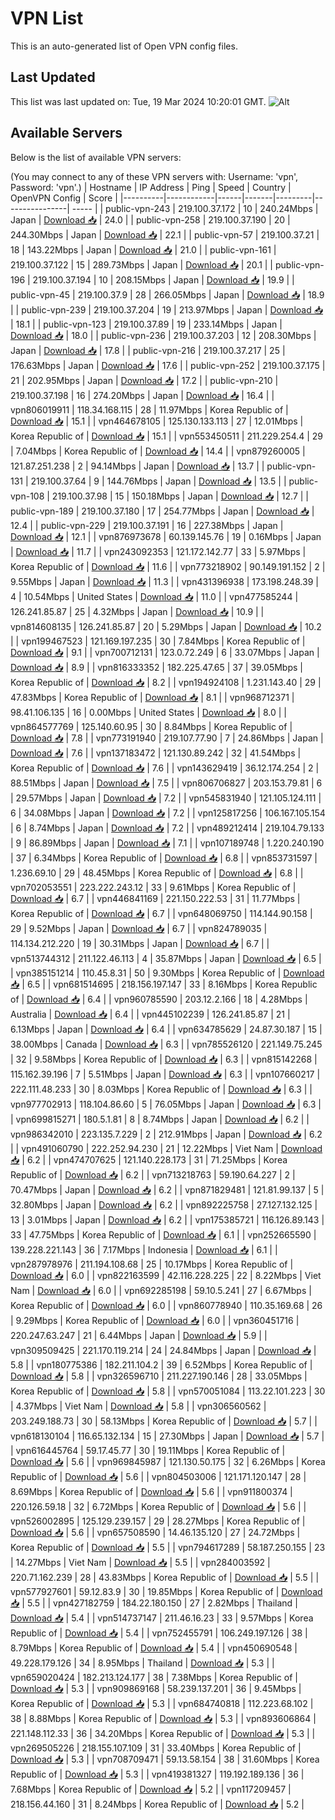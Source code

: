 # VPN List

This is an auto-generated list of Open VPN config files.

## Last Updated

This list was last updated on: Tue, 19 Mar 2024 10:20:01 GMT.
![Alt](https://repobeats.axiom.co/api/embed/186b98318ef1479477931607c1ad7d823f12451f.svg "Repobeats analytics image")

## Available Servers

Below is the list of available VPN servers:

(You may connect to any of these VPN servers with: Username: 'vpn', Password: 'vpn'.)
| Hostname | IP Address | Ping | Speed | Country | OpenVPN Config | Score |
|----------|------------|------|-------|---------|----------------| ----- |
| public-vpn-243 | 219.100.37.172 | 10 | 240.24Mbps | Japan | [Download 📥](./configs/server_0_JP.ovpn) | 24.0 |
| public-vpn-258 | 219.100.37.190 | 20 | 244.30Mbps | Japan | [Download 📥](./configs/server_1_JP.ovpn) | 22.1 |
| public-vpn-57 | 219.100.37.21 | 18 | 143.22Mbps | Japan | [Download 📥](./configs/server_2_JP.ovpn) | 21.0 |
| public-vpn-161 | 219.100.37.122 | 15 | 289.73Mbps | Japan | [Download 📥](./configs/server_3_JP.ovpn) | 20.1 |
| public-vpn-196 | 219.100.37.194 | 10 | 208.15Mbps | Japan | [Download 📥](./configs/server_4_JP.ovpn) | 19.9 |
| public-vpn-45 | 219.100.37.9 | 28 | 266.05Mbps | Japan | [Download 📥](./configs/server_5_JP.ovpn) | 18.9 |
| public-vpn-239 | 219.100.37.204 | 19 | 213.97Mbps | Japan | [Download 📥](./configs/server_6_JP.ovpn) | 18.1 |
| public-vpn-123 | 219.100.37.89 | 19 | 233.14Mbps | Japan | [Download 📥](./configs/server_7_JP.ovpn) | 18.0 |
| public-vpn-236 | 219.100.37.203 | 12 | 208.30Mbps | Japan | [Download 📥](./configs/server_8_JP.ovpn) | 17.8 |
| public-vpn-216 | 219.100.37.217 | 25 | 176.63Mbps | Japan | [Download 📥](./configs/server_9_JP.ovpn) | 17.6 |
| public-vpn-252 | 219.100.37.175 | 21 | 202.95Mbps | Japan | [Download 📥](./configs/server_10_JP.ovpn) | 17.2 |
| public-vpn-210 | 219.100.37.198 | 16 | 274.20Mbps | Japan | [Download 📥](./configs/server_11_JP.ovpn) | 16.4 |
| vpn806019911 | 118.34.168.115 | 28 | 11.97Mbps | Korea Republic of | [Download 📥](./configs/server_12_KR.ovpn) | 15.1 |
| vpn464678105 | 125.130.133.113 | 27 | 12.01Mbps | Korea Republic of | [Download 📥](./configs/server_13_KR.ovpn) | 15.1 |
| vpn553450511 | 211.229.254.4 | 29 | 7.04Mbps | Korea Republic of | [Download 📥](./configs/server_14_KR.ovpn) | 14.4 |
| vpn879260005 | 121.87.251.238 | 2 | 94.14Mbps | Japan | [Download 📥](./configs/server_15_JP.ovpn) | 13.7 |
| public-vpn-131 | 219.100.37.64 | 9 | 144.76Mbps | Japan | [Download 📥](./configs/server_16_JP.ovpn) | 13.5 |
| public-vpn-108 | 219.100.37.98 | 15 | 150.18Mbps | Japan | [Download 📥](./configs/server_17_JP.ovpn) | 12.7 |
| public-vpn-189 | 219.100.37.180 | 17 | 254.77Mbps | Japan | [Download 📥](./configs/server_18_JP.ovpn) | 12.4 |
| public-vpn-229 | 219.100.37.191 | 16 | 227.38Mbps | Japan | [Download 📥](./configs/server_19_JP.ovpn) | 12.1 |
| vpn876973678 | 60.139.145.76 | 19 | 0.16Mbps | Japan | [Download 📥](./configs/server_20_JP.ovpn) | 11.7 |
| vpn243092353 | 121.172.142.77 | 33 | 5.97Mbps | Korea Republic of | [Download 📥](./configs/server_21_KR.ovpn) | 11.6 |
| vpn773218902 | 90.149.191.152 | 2 | 9.55Mbps | Japan | [Download 📥](./configs/server_22_JP.ovpn) | 11.3 |
| vpn431396938 | 173.198.248.39 | 4 | 10.54Mbps | United States | [Download 📥](./configs/server_23_US.ovpn) | 11.0 |
| vpn477585244 | 126.241.85.87 | 25 | 4.32Mbps | Japan | [Download 📥](./configs/server_24_JP.ovpn) | 10.9 |
| vpn814608135 | 126.241.85.87 | 20 | 5.29Mbps | Japan | [Download 📥](./configs/server_25_JP.ovpn) | 10.2 |
| vpn199467523 | 121.169.197.235 | 30 | 7.84Mbps | Korea Republic of | [Download 📥](./configs/server_26_KR.ovpn) | 9.1 |
| vpn700712131 | 123.0.72.249 | 6 | 33.07Mbps | Japan | [Download 📥](./configs/server_27_JP.ovpn) | 8.9 |
| vpn816333352 | 182.225.47.65 | 37 | 39.05Mbps | Korea Republic of | [Download 📥](./configs/server_28_KR.ovpn) | 8.2 |
| vpn194924108 | 1.231.143.40 | 29 | 47.83Mbps | Korea Republic of | [Download 📥](./configs/server_29_KR.ovpn) | 8.1 |
| vpn968712371 | 98.41.106.135 | 16 | 0.00Mbps | United States | [Download 📥](./configs/server_30_US.ovpn) | 8.0 |
| vpn864577769 | 125.140.60.95 | 30 | 8.84Mbps | Korea Republic of | [Download 📥](./configs/server_31_KR.ovpn) | 7.8 |
| vpn773191940 | 219.107.77.90 | 7 | 24.86Mbps | Japan | [Download 📥](./configs/server_32_JP.ovpn) | 7.6 |
| vpn137183472 | 121.130.89.242 | 32 | 41.54Mbps | Korea Republic of | [Download 📥](./configs/server_33_KR.ovpn) | 7.6 |
| vpn143629419 | 36.12.174.254 | 2 | 88.51Mbps | Japan | [Download 📥](./configs/server_34_JP.ovpn) | 7.5 |
| vpn806706827 | 203.153.79.81 | 6 | 29.57Mbps | Japan | [Download 📥](./configs/server_35_JP.ovpn) | 7.2 |
| vpn545831940 | 121.105.124.111 | 6 | 34.08Mbps | Japan | [Download 📥](./configs/server_36_JP.ovpn) | 7.2 |
| vpn125817256 | 106.167.105.154 | 6 | 8.74Mbps | Japan | [Download 📥](./configs/server_37_JP.ovpn) | 7.2 |
| vpn489212414 | 219.104.79.133 | 9 | 86.89Mbps | Japan | [Download 📥](./configs/server_38_JP.ovpn) | 7.1 |
| vpn107189748 | 1.220.240.190 | 37 | 6.34Mbps | Korea Republic of | [Download 📥](./configs/server_39_KR.ovpn) | 6.8 |
| vpn853731597 | 1.236.69.10 | 29 | 48.45Mbps | Korea Republic of | [Download 📥](./configs/server_40_KR.ovpn) | 6.8 |
| vpn702053551 | 223.222.243.12 | 33 | 9.61Mbps | Korea Republic of | [Download 📥](./configs/server_41_KR.ovpn) | 6.7 |
| vpn446841169 | 221.150.222.53 | 31 | 11.77Mbps | Korea Republic of | [Download 📥](./configs/server_42_KR.ovpn) | 6.7 |
| vpn648069750 | 114.144.90.158 | 29 | 9.52Mbps | Japan | [Download 📥](./configs/server_43_JP.ovpn) | 6.7 |
| vpn824789035 | 114.134.212.220 | 19 | 30.31Mbps | Japan | [Download 📥](./configs/server_44_JP.ovpn) | 6.7 |
| vpn513744312 | 211.122.46.113 | 4 | 35.87Mbps | Japan | [Download 📥](./configs/server_45_JP.ovpn) | 6.5 |
| vpn385151214 | 110.45.8.31 | 50 | 9.30Mbps | Korea Republic of | [Download 📥](./configs/server_46_KR.ovpn) | 6.5 |
| vpn681514695 | 218.156.197.147 | 33 | 8.16Mbps | Korea Republic of | [Download 📥](./configs/server_47_KR.ovpn) | 6.4 |
| vpn960785590 | 203.12.2.166 | 18 | 4.28Mbps | Australia | [Download 📥](./configs/server_48_AU.ovpn) | 6.4 |
| vpn445102239 | 126.241.85.87 | 21 | 6.13Mbps | Japan | [Download 📥](./configs/server_49_JP.ovpn) | 6.4 |
| vpn634785629 | 24.87.30.187 | 15 | 38.00Mbps | Canada | [Download 📥](./configs/server_50_CA.ovpn) | 6.3 |
| vpn785526120 | 221.149.75.245 | 32 | 9.58Mbps | Korea Republic of | [Download 📥](./configs/server_51_KR.ovpn) | 6.3 |
| vpn815142268 | 115.162.39.196 | 7 | 5.51Mbps | Japan | [Download 📥](./configs/server_52_JP.ovpn) | 6.3 |
| vpn107660217 | 222.111.48.233 | 30 | 8.03Mbps | Korea Republic of | [Download 📥](./configs/server_53_KR.ovpn) | 6.3 |
| vpn977702913 | 118.104.86.60 | 5 | 76.05Mbps | Japan | [Download 📥](./configs/server_54_JP.ovpn) | 6.3 |
| vpn699815271 | 180.5.1.81 | 8 | 8.74Mbps | Japan | [Download 📥](./configs/server_55_JP.ovpn) | 6.2 |
| vpn986342010 | 223.135.7.229 | 2 | 212.91Mbps | Japan | [Download 📥](./configs/server_56_JP.ovpn) | 6.2 |
| vpn491060790 | 222.252.94.230 | 21 | 12.22Mbps | Viet Nam | [Download 📥](./configs/server_57_VN.ovpn) | 6.2 |
| vpn474707625 | 121.140.228.173 | 31 | 71.25Mbps | Korea Republic of | [Download 📥](./configs/server_58_KR.ovpn) | 6.2 |
| vpn713218763 | 59.190.64.227 | 2 | 70.47Mbps | Japan | [Download 📥](./configs/server_59_JP.ovpn) | 6.2 |
| vpn871829481 | 121.81.99.137 | 5 | 32.80Mbps | Japan | [Download 📥](./configs/server_60_JP.ovpn) | 6.2 |
| vpn892225758 | 27.127.132.125 | 13 | 3.01Mbps | Japan | [Download 📥](./configs/server_61_JP.ovpn) | 6.2 |
| vpn175385721 | 116.126.89.143 | 33 | 47.75Mbps | Korea Republic of | [Download 📥](./configs/server_62_KR.ovpn) | 6.1 |
| vpn252665590 | 139.228.221.143 | 36 | 7.17Mbps | Indonesia | [Download 📥](./configs/server_63_ID.ovpn) | 6.1 |
| vpn287978976 | 211.194.108.68 | 25 | 10.17Mbps | Korea Republic of | [Download 📥](./configs/server_64_KR.ovpn) | 6.0 |
| vpn822163599 | 42.116.228.225 | 22 | 8.22Mbps | Viet Nam | [Download 📥](./configs/server_65_VN.ovpn) | 6.0 |
| vpn692285198 | 59.10.5.241 | 27 | 6.67Mbps | Korea Republic of | [Download 📥](./configs/server_66_KR.ovpn) | 6.0 |
| vpn860778940 | 110.35.169.68 | 26 | 9.29Mbps | Korea Republic of | [Download 📥](./configs/server_67_KR.ovpn) | 6.0 |
| vpn360451716 | 220.247.63.247 | 21 | 6.44Mbps | Japan | [Download 📥](./configs/server_68_JP.ovpn) | 5.9 |
| vpn309509425 | 221.170.119.214 | 24 | 24.84Mbps | Japan | [Download 📥](./configs/server_69_JP.ovpn) | 5.8 |
| vpn180775386 | 182.211.104.2 | 39 | 6.52Mbps | Korea Republic of | [Download 📥](./configs/server_70_KR.ovpn) | 5.8 |
| vpn326596710 | 211.227.190.146 | 28 | 33.05Mbps | Korea Republic of | [Download 📥](./configs/server_71_KR.ovpn) | 5.8 |
| vpn570051084 | 113.22.101.223 | 30 | 4.37Mbps | Viet Nam | [Download 📥](./configs/server_72_VN.ovpn) | 5.8 |
| vpn306560562 | 203.249.188.73 | 30 | 58.13Mbps | Korea Republic of | [Download 📥](./configs/server_73_KR.ovpn) | 5.7 |
| vpn618130104 | 116.65.132.134 | 15 | 27.30Mbps | Japan | [Download 📥](./configs/server_74_JP.ovpn) | 5.7 |
| vpn616445764 | 59.17.45.77 | 30 | 19.11Mbps | Korea Republic of | [Download 📥](./configs/server_75_KR.ovpn) | 5.6 |
| vpn969845987 | 121.130.50.175 | 32 | 6.26Mbps | Korea Republic of | [Download 📥](./configs/server_76_KR.ovpn) | 5.6 |
| vpn804503006 | 121.171.120.147 | 28 | 8.69Mbps | Korea Republic of | [Download 📥](./configs/server_77_KR.ovpn) | 5.6 |
| vpn911800374 | 220.126.59.18 | 32 | 6.72Mbps | Korea Republic of | [Download 📥](./configs/server_78_KR.ovpn) | 5.6 |
| vpn526002895 | 125.129.239.157 | 29 | 28.27Mbps | Korea Republic of | [Download 📥](./configs/server_79_KR.ovpn) | 5.6 |
| vpn657508590 | 14.46.135.120 | 27 | 24.72Mbps | Korea Republic of | [Download 📥](./configs/server_80_KR.ovpn) | 5.5 |
| vpn794617289 | 58.187.250.155 | 23 | 14.27Mbps | Viet Nam | [Download 📥](./configs/server_81_VN.ovpn) | 5.5 |
| vpn284003592 | 220.71.162.239 | 28 | 43.83Mbps | Korea Republic of | [Download 📥](./configs/server_82_KR.ovpn) | 5.5 |
| vpn577927601 | 59.12.83.9 | 30 | 19.85Mbps | Korea Republic of | [Download 📥](./configs/server_83_KR.ovpn) | 5.5 |
| vpn427182759 | 184.22.180.150 | 27 | 2.82Mbps | Thailand | [Download 📥](./configs/server_84_TH.ovpn) | 5.4 |
| vpn514737147 | 211.46.16.23 | 33 | 9.57Mbps | Korea Republic of | [Download 📥](./configs/server_85_KR.ovpn) | 5.4 |
| vpn752455791 | 106.249.197.126 | 38 | 8.79Mbps | Korea Republic of | [Download 📥](./configs/server_86_KR.ovpn) | 5.4 |
| vpn450690548 | 49.228.179.126 | 34 | 8.95Mbps | Thailand | [Download 📥](./configs/server_87_TH.ovpn) | 5.3 |
| vpn659020424 | 182.213.124.177 | 38 | 7.38Mbps | Korea Republic of | [Download 📥](./configs/server_88_KR.ovpn) | 5.3 |
| vpn909869168 | 58.239.137.201 | 36 | 9.45Mbps | Korea Republic of | [Download 📥](./configs/server_89_KR.ovpn) | 5.3 |
| vpn684740818 | 112.223.68.102 | 38 | 8.88Mbps | Korea Republic of | [Download 📥](./configs/server_90_KR.ovpn) | 5.3 |
| vpn893606864 | 221.148.112.33 | 36 | 34.20Mbps | Korea Republic of | [Download 📥](./configs/server_91_KR.ovpn) | 5.3 |
| vpn269505226 | 218.155.107.109 | 31 | 33.40Mbps | Korea Republic of | [Download 📥](./configs/server_92_KR.ovpn) | 5.3 |
| vpn708709471 | 59.13.58.154 | 38 | 31.60Mbps | Korea Republic of | [Download 📥](./configs/server_93_KR.ovpn) | 5.3 |
| vpn419381327 | 119.192.189.136 | 36 | 7.68Mbps | Korea Republic of | [Download 📥](./configs/server_94_KR.ovpn) | 5.2 |
| vpn117209457 | 218.156.44.160 | 31 | 8.24Mbps | Korea Republic of | [Download 📥](./configs/server_95_KR.ovpn) | 5.2 |
